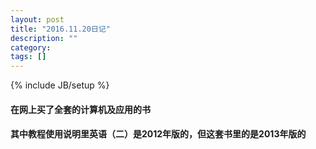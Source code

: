 ```yaml
---
layout: post
title: "2016.11.20日记"
description: ""
category: 
tags: []
---
```

{% include JB/setup %}
#### 在网上买了全套的计算机及应用的书

#### 其中教程使用说明里英语（二）是2012年版的，但这套书里的是2013年版的